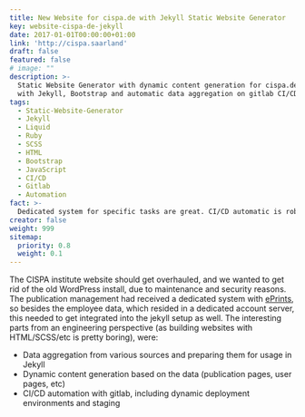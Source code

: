 ```yaml
---
title: New Website for cispa.de with Jekyll Static Website Generator
key: website-cispa-de-jekyll
date: 2017-01-01T00:00:00+01:00
link: 'http://cispa.saarland'
draft: false
featured: false
# image: ""
description: >-
  Static Website Generator with dynamic content generation for cispa.de 
  with Jekyll, Bootstrap and automatic data aggregation on gitlab CI/CD
tags:
  - Static-Website-Generator
  - Jekyll
  - Liquid
  - Ruby
  - SCSS
  - HTML
  - Bootstrap
  - JavaScript
  - CI/CD
  - Gitlab
  - Automation
fact: >-
  Dedicated system for specific tasks are great. CI/CD automatic is robust.
creator: false
weight: 999
sitemap:
  priority: 0.8
  weight: 0.1
---
```


The CISPA institute website should get overhauled, and we wanted to get rid of the old WordPress install, due to maintenance
and security reasons.
The publication management had received a dedicated system with [ePrints], so besides the employee data, which resided
in a dedicated account server, this needed to get integrated into the jekyll setup as well.
The interesting parts from an engineering perspective (as building websites with HTML/SCSS/etc is pretty boring),
were:

- Data aggregation from various sources and preparing them for usage in Jekyll
- Dynamic content generation based on the data (publication pages, user pages, etc)
- CI/CD automation with gitlab, including dynamic deployment environments and staging 

[ePrints]: ./2017_publication-management-system-eprints.md
